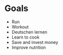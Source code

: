 # **Goals**

- Run
- Workout
- Deutschen lernen
- Learn to cook
- Save and invest money
- Improve nutrition
